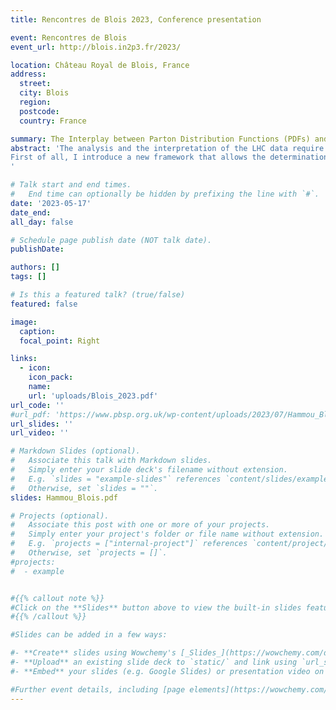 ```yaml
---
title: Rencontres de Blois 2023, Conference presentation

event: Rencontres de Blois
event_url: http://blois.in2p3.fr/2023/

location: Château Royal de Blois, France
address:
  street:
  city: Blois
  region:
  postcode:
  country: France

summary: The Interplay between Parton Distribution Functions (PDFs) and new physics
abstract: 'The analysis and the interpretation of the LHC data require a precise determination of two key ingredients at the LHC: the Parton Distribution Functions (PDFs) of the protons and the Wilson coefficients of Effective Field Theories (EFT) parametrising the effects of heavy new physics. The LHC data are exploited to constrain both objects. In this talk I present a new framework that sheds light on the interplay between the parametrization of the proton structure and the parametrization of new physics, by presenting two complementary approaches.
First of all, I introduce a new framework that allows the determination of PDFs and SMEFT coefficients both separately and in a simultaneous fit, and I will present its application in the context of the interpretation of the top quark legacy data of LHC Run II. Second, I show the potential of global PDF analyses to inadvertently ‘fit away’ signs of new physics, by identifying specific scenarios in which the PDFs may completely absorb signs of new physics, thus biassing theoretical predictions. At the same time, I discuss several strategies to single out and disentangle such effects.
'

# Talk start and end times.
#   End time can optionally be hidden by prefixing the line with `#`.
date: '2023-05-17'
date_end: 
all_day: false

# Schedule page publish date (NOT talk date).
publishDate: 

authors: []
tags: []

# Is this a featured talk? (true/false)
featured: false

image:
  caption: 
  focal_point: Right

links:
  - icon: 
    icon_pack: 
    name: 
    url: 'uploads/Blois_2023.pdf'
url_code: ''
#url_pdf: 'https://www.pbsp.org.uk/wp-content/uploads/2023/07/Hammou_Blois.pdf'
url_slides: ''
url_video: ''

# Markdown Slides (optional).
#   Associate this talk with Markdown slides.
#   Simply enter your slide deck's filename without extension.
#   E.g. `slides = "example-slides"` references `content/slides/example-slides.md`.
#   Otherwise, set `slides = ""`.
slides: Hammou_Blois.pdf

# Projects (optional).
#   Associate this post with one or more of your projects.
#   Simply enter your project's folder or file name without extension.
#   E.g. `projects = ["internal-project"]` references `content/project/deep-learning/index.md`.
#   Otherwise, set `projects = []`.
#projects:
#  - example


#{{% callout note %}}
#Click on the **Slides** button above to view the built-in slides feature.
#{{% /callout %}}

#Slides can be added in a few ways:

#- **Create** slides using Wowchemy's [_Slides_](https://wowchemy.com/docs/managing-content/#create-slides) feature and link using `slides` parameter in the front matter of the talk file
#- **Upload** an existing slide deck to `static/` and link using `url_slides` parameter in the front matter of the talk file
#- **Embed** your slides (e.g. Google Slides) or presentation video on this page using [shortcodes](https://wowchemy.com/docs/writing-markdown-latex/).

#Further event details, including [page elements](https://wowchemy.com/docs/writing-markdown-latex/) such as image galleries, can be added to the body of this page.
---
```

